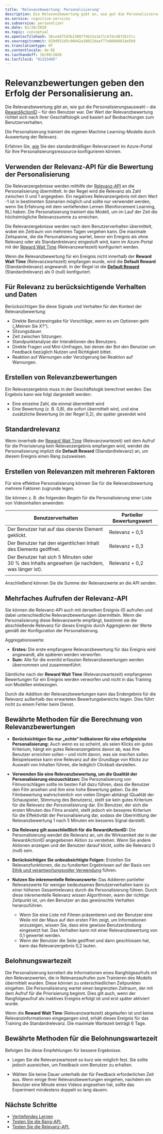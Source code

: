 ```yaml
---
title: 'Relevanzbewertung: Personalisierung'
description: Die Relevanzbewertung gibt an, wie gut die Personalisierungsauswahl – die RewardActionID – für den Benutzer war. Der Wert der Relevanzbewertung richtet sich nach Ihrer Geschäftslogik und basiert auf Beobachtungen zum Benutzerverhalten. Die Personalisierung trainiert die eigenen Machine Learning-Modelle durch Auswertung der Relevanz.
ms.service: cognitive-services
ms.subservice: personalizer
ms.date: 02/20/2020
ms.topic: conceptual
ms.openlocfilehash: 58ce4d7593b23807f4b31e3e71cbfdcd873b1fcc
ms.sourcegitcommit: 829d951d5c90442a38012daaf77e86046018e5b9
ms.translationtype: HT
ms.contentlocale: de-DE
ms.lasthandoff: 10/09/2020
ms.locfileid: "91253495"
---
```

# <a name="reward-scores-indicate-success-of-personalization"></a>Relevanzbewertungen geben den Erfolg der Personalisierung an.

Die Relevanzbewertung gibt an, wie gut die Personalisierungsauswahl – die [RewardActionID](https://docs.microsoft.com/rest/api/cognitiveservices/personalizer/rank/rank#response) – für den Benutzer war. Der Wert der Relevanzbewertung richtet sich nach Ihrer Geschäftslogik und basiert auf Beobachtungen zum Benutzerverhalten.

Die Personalisierung trainiert die eigenen Machine Learning-Modelle durch Auswertung der Relevanz.

Erfahren Sie, [wie](how-to-settings.md#configure-rewards-for-the-feedback-loop) Sie den standardmäßigen Relevanzwert im Azure-Portal für Ihre Personalisierungsressource konfigurieren können.

## <a name="use-reward-api-to-send-reward-score-to-personalizer"></a>Verwenden der Relevanz-API für die Bewertung der Personalisierung

Die Relevanzergebnisse werden mithilfe der [Relevanz-API](https://docs.microsoft.com/rest/api/cognitiveservices/personalizer/events/reward) an die Personalisierung übermittelt. In der Regel wird die Relevanz als Zahl zwischen 0 und 1 angegeben. Ein negatives Relevanzergebnis mit dem Wert -1 ist in bestimmten Szenarien möglich und sollte nur verwendet werden, wenn Sie Erfahrung mit dem vertiefenden Lernen (Reinforcement Learning, RL) haben. Die Personalisierung trainiert das Modell, um im Lauf der Zeit die höchstmögliche Relevanzsumme zu erreichen.

Die Relevanzergebnisse werden nach dem Benutzerverhalten übermittelt, wobei ein Zeitraum von mehreren Tagen vergehen kann. Die maximale Zeitspanne, die die Personalisierung wartet, bevor ein Ereignis als ohne Relevanz oder als Standardrelevanz eingestuft wird, kann im Azure-Portal mit der [Reward Wait Time](#reward-wait-time) (Relevanzwartezeit) konfiguriert werden.

Wenn die Relevanzbewertung für ein Ereignis nicht innerhalb der **Reward Wait Time** (Relevanzwartezeit) empfangen wurde, wird die **Default Reward** (Standardrelevanz) angewandt. In der Regel ist die **[Default Reward](how-to-settings.md#configure-reward-settings-for-the-feedback-loop-based-on-use-case)** (Standardrelevanz) als 0 (null) konfiguriert.


## <a name="behaviors-and-data-to-consider-for-rewards"></a>Für Relevanz zu berücksichtigende Verhalten und Daten

Berücksichtigen Sie diese Signale und Verhalten für den Kontext der Relevanzbewertung:

* Direkte Benutzereingabe für Vorschläge, wenn es um Optionen geht („Meinen Sie X?“).
* Sitzungsdauer.
* Zeit zwischen Sitzungen.
* Standpunktanalyse der Interaktionen des Benutzers.
* Direkte Fragen und Mini-Umfragen, bei denen der Bot den Benutzer um Feedback bezüglich Nutzen und Richtigkeit bittet.
* Reaktion auf Warnungen oder Verzögerung bei Reaktion auf Warnungen.

## <a name="composing-reward-scores"></a>Erstellen von Relevanzbewertungen

Ein Relevanzergebnis muss in der Geschäftslogik berechnet werden. Das Ergebnis kann wie folgt dargestellt werden:

* Eine einzelne Zahl, die einmal übermittelt wird
* Eine Bewertung (z. B. 0,8), die sofort übermittelt wird, und eine zusätzliche Bewertung (in der Regel 0,2), die später gesendet wird

## <a name="default-rewards"></a>Standardrelevanz

Wenn innerhalb der [Reward Wait Time](#reward-wait-time) (Relevanzwartezeit) seit dem Aufruf für die Priorisierung kein Relevanzergebnis empfangen wird, wendet die Personalisierung implizit die **Default Reward** (Standardrelevanz) an, um diesem Ereignis einen Rang zuzuweisen.

## <a name="building-up-rewards-with-multiple-factors"></a>Erstellen von Relevanzen mit mehreren Faktoren

Für eine effektive Personalisierung können Sie für die Relevanzbewertung mehrere Faktoren zugrunde legen.

Sie können z. B. die folgenden Regeln für die Personalisierung einer Liste von Videoinhalten anwenden:

|Benutzerverhalten|Partieller Bewertungswert|
|--|--|
|Der Benutzer hat auf das oberste Element geklickt.|Relevanz + 0,5|
|Der Benutzer hat den eigentlichen Inhalt des Elements geöffnet.|Relevanz + 0,3|
|Der Benutzer hat sich 5 Minuten oder 30 % des Inhalts angesehen (je nachdem, was länger ist).|Relevanz + 0,2|
|||

Anschließend können Sie die Summe der Relevanzwerte an die API senden.

## <a name="calling-the-reward-api-multiple-times"></a>Mehrfaches Aufrufen der Relevanz-API

Sie können die Relevanz-API auch mit derselben Ereignis-ID aufrufen und dabei unterschiedliche Relevanzbewertungen übermitteln. Wenn die Personalisierung diese Relevanzwerte empfängt, bestimmt sie die abschließende Relevanz für dieses Ereignis durch Aggregieren der Werte gemäß der Konfiguration der Personalisierung.

Aggregationswerte:

*  **Erstes:** Die erste empfangene Relevanzbewertung für das Ereignis wird angewandt, alle späteren werden verworfen.
* **Sum**: Alle für die eventId erfassten Relevanzbewertungen werden übernommen und zusammenführt.

Sämtliche nach der **Reward Wait Time** (Relevanzwartezeit) empfangenen Bewertungen für ein Ereignis werden verworfen und nicht in das Training von Modellen einbezogen.

Durch die Addition der Relevanzbewertungen kann das Endergebnis für die Relevanz außerhalb des erwarteten Bewertungsbereichs liegen. Dies führt nicht zu einem Fehler beim Dienst.

## <a name="best-practices-for-calculating-reward-score"></a>Bewährte Methoden für die Berechnung von Relevanzbewertungen

* **Berücksichtigen Sie nur „echte“ Indikatoren für eine erfolgreiche Personalisierung:** Auch wenn es so scheint, als seien Klicks ein gutes Kriterium, hängt ein gutes Relevanzergebnis davon ab, was Ihre Benutzer *erreichen* sollen – und nicht davon, was sie *machen* sollen.  Beispielsweise kann eine Relevanz auf der Grundlage von Klicks zur Auswahl von Inhalten führen, die lediglich Clickbait darstellen.

* **Verwenden Sie eine Relevanzbewertung, um die Qualität der Personalisierung einzuschätzen:** Die Personalisierung von Filmvorschlägen sollte im besten Fall dazu führen, dass die Benutzer den Film ansehen und ihm eine hohe Bewertung geben. Da die Filmbewertung wahrscheinlich von vielen Dingen abhängt (Qualität der Schauspieler, Stimmung des Benutzers), stellt sie kein gutes Kriterium für die Relevanz der *Personalisierung* dar. Ein Benutzer, der sich die ersten Minuten des Films ansieht, stellt jedoch ein besseres Kriterium für die Effektivität der Personalisierung dar, sodass die Übermittlung der Relevanzbewertung 1 nach 5 Minuten ein besseres Signal darstellt.

* **Die Relevanz gilt ausschließlich für die RewardActionID:** Die Personalisierung wendet die Relevanz an, um die Wirksamkeit der in der RewardActionID angegebenen Aktion zu verstehen. Wenn Sie andere Aktionen anzeigen und der Benutzer darauf klickt, sollte die Relevanz 0 (null) sein.

* **Berücksichtigen Sie unbeabsichtigte Folgen:** Erstellen Sie Relevanzfunktionen, die zu fundierten Ergebnissen auf der Basis von [Ethik und verantwortungsvoller Verwendung](ethics-responsible-use.md) führen.

* **Nutzen Sie inkrementelle Relevanzwerte:** Das Addieren partieller Relevanzwerte für weniger bedeutsames Benutzerverhalten kann zu einer höheren Gesamtrelevanz durch die Personalisierung führen. Durch diese inkrementelle Relevanz wissen Algorithmen, wann der richtige Zeitpunkt ist, um den Benutzer an das gewünschte Verhalten heranzuführen.
    * Wenn Sie eine Liste mit Filmen präsentieren und der Benutzer eine Weile mit der Maus auf den ersten Film zeigt, um Informationen anzuzeigen, wissen Sie, dass eine gewisse Benutzerbindung eingesetzt hat. Das Verhalten kann mit einer Relevanzbewertung von 0,1 gewertet werden.
    * Wenn der Benutzer die Seite geöffnet und dann geschlossen hat, kann das Relevanzergebnis 0,2 lauten.

## <a name="reward-wait-time"></a>Belohnungswartezeit

Die Personalisierung korreliert die Informationen eines Rangfolgeaufrufs mit den Relevanzwerten, die in Relevanzaufrufen zum Trainieren des Modells übermittelt wurden. Diese können zu unterschiedlichen Zeitpunkten eingehen. Die Personalisierung wartet einen begrenzten Zeitraum, der mit dem Aufruf für die Priorisierung beginnt. Dies gilt auch, wenn der Rangfolgeaufruf als inaktives Ereignis erfolgt ist und erst später aktiviert wurde.

Wenn die **Reward Wait Time** (Relevanzwartezeit) abgelaufen ist und keine Relevanzinformationen eingegangen sind, erhält dieses Ereignis für das Training die Standardrelevanz. Die maximale Wartezeit beträgt 6 Tage.

## <a name="best-practices-for-reward-wait-time"></a>Bewährte Methoden für die Belohnungswartezeit

Befolgen Sie diese Empfehlungen für bessere Ergebnisse.

* Legen Sie die Relevanzwartezeit so kurz wie möglich fest. Sie sollte jedoch ausreichen, um Feedback vom Benutzer zu erhalten.

* Wählen Sie keine Dauer unterhalb der für Feedback erforderlichen Zeit aus. Wenn einige Ihrer Relevanzbewertungen eingehen, nachdem ein Benutzer eine Minute eines Videos angesehen hat, sollte das Experiment mindestens doppelt so lang dauern.

## <a name="next-steps"></a>Nächste Schritte

* [Vertiefendes Lernen](concepts-reinforcement-learning.md)
* [Testen Sie die Rang-API.](https://westus2.dev.cognitive.microsoft.com/docs/services/personalizer-api/operations/Rank/console)
* [Testen Sie die Relevanz-API.](https://westus2.dev.cognitive.microsoft.com/docs/services/personalizer-api/operations/Reward)

